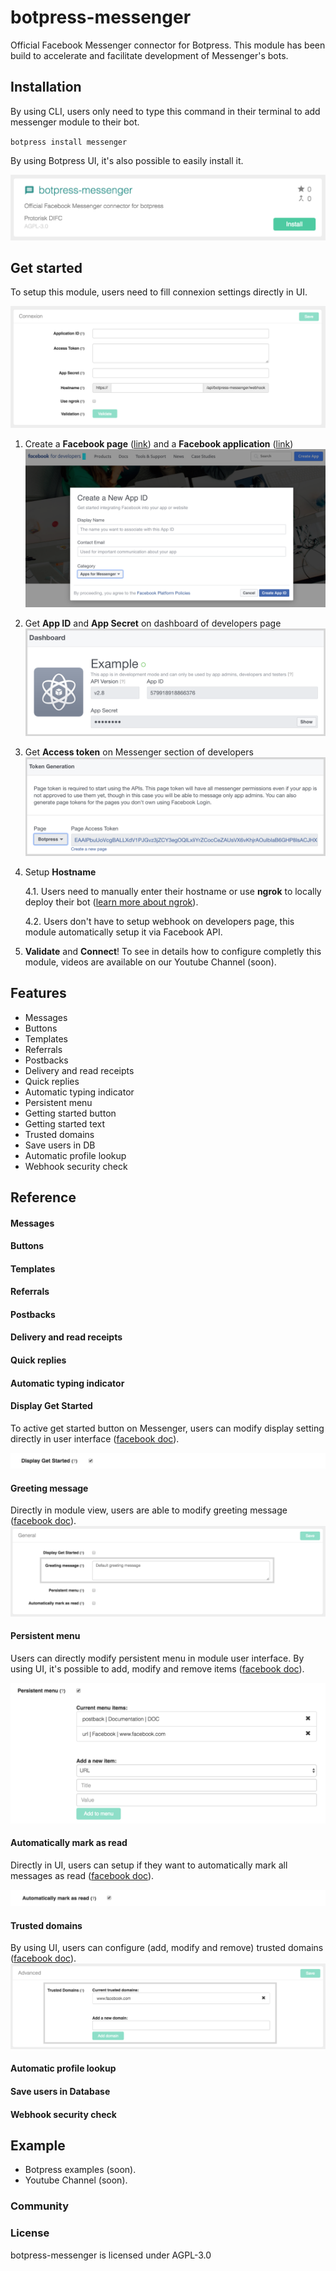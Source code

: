 # botpress-messenger

Official Facebook Messenger connector for Botpress. This module has been build to accelerate and facilitate development of Messenger's bots.
## Installation
By using CLI, users only need to type this command in their terminal to add messenger module to their bot.

`botpress install messenger`

By using Botpress UI, it's also possible to easily install it.

![Install modules](/assets/install-messenger-module.png)

## Get started

To setup this module, users need to fill connexion settings directly in UI.

![Connexion settings](/assets/connexion-settings.png)

1. Create a **Facebook page** \([link](https://www.facebook.com/pages/create)\) and a **Facebook application** \([link](https://developers.facebook.com)\)
![Create app](/assets/create-app-facebook.png)

2. Get **App ID** and **App Secret** on dashboard of developers page [](#applicationid) [](#appsecret)
![App id and app secret](/assets/app-id-app-secret.png)

3. Get **Access token** on Messenger section of developers [](#accesstoken)
![Access token](/assets/access-token.png)
4. Setup **Hostname** [](#hostname)
    
    4.1. Users need to manually enter their hostname or use **ngrok** to locally deploy their bot \([learn more about ngrok](https://ngrok.com)\). [](#ngrok)
    
    4.2. Users don't have to setup webhook on developers page, this module automatically setup it via Facebook API.

5. **Validate** and **Connect**! [](#validation)
To see in details how to configure completly this module, videos are available on our Youtube Channel (soon).

## Features

* Messages
* Buttons
* Templates
* Referrals
* Postbacks
* Delivery and read receipts
* Quick replies
* Automatic typing indicator
* Persistent menu
* Getting started button
* Getting started text
* Trusted domains
* Save users in DB
* Automatic profile lookup
* Webhook security check

## Reference

#### Messages

#### Buttons

#### Templates

#### Referrals

#### Postbacks

#### Delivery and read receipts

#### Quick replies

#### Automatic typing indicator

#### Display Get Started [](#displaygetstarted])

To active get started button on Messenger, users can modify display setting directly in user interface ([facebook doc](https://developers.facebook.com/docs/messenger-platform/thread-settings/get-started-button)\).

![Get started button](/assets/get-started-button.png)

#### Greeting message [](#greetingmessage)

Directly in module view, users are able to modify greeting message \([facebook doc](https://developers.facebook.com/docs/messenger-platform/thread-settings/greeting-text)\).
![Greeting message](/assets/greeting-message.png)
#### Persistent menu [](#persistentmenu)
Users can directly modify persistent menu in module user interface. By using UI, it's possible to add, modify and remove items \([facebook doc](https://developers.facebook.com/docs/messenger-platform/thread-settings/persistent-menu)\).

![Persistent menu](/assets/persistant-menu.png)

#### Automatically mark as read [](#automaticallymarkasread)

Directly in UI, users can setup if they want to automatically mark all messages as read ([facebook doc](https://developers.facebook.com/docs/messenger-platform/webhook-reference/message-read)).

![](/assets/mark-as-read.png)

#### Trusted domains [](#trusteddomains)
By using UI, users can configure \(add, modify and remove\) trusted domains ([facebook doc](https://developers.facebook.com/docs/messenger-platform/thread-settings/domain-whitelisting)\).
![Trusted domains](/assets/trusted-domains.png)

#### Automatic profile lookup

#### Save users in Database

#### Webhook security check
## Example

* Botpress examples (soon).
* Youtube Channel (soon).

### Community
### License

botpress-messenger is licensed under AGPL-3.0

